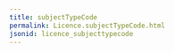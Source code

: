 ```yaml
---
title: subjectTypeCode
permalink: Licence.subjectTypeCode.html
jsonid: licence_subjecttypecode
---
```

